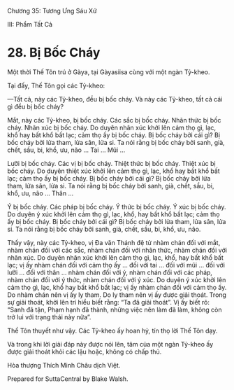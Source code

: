  

Chương 35: Tương Ưng Sáu Xứ

III: Phẩm Tất Cả

# 28\. Bị Bốc Cháy

Một thời Thế Tôn trú ở Gàya, tại Gàyasiisa cùng với một ngàn Tỷ-kheo.

Tại đấy, Thế Tôn gọi các Tỷ-kheo:

—Tất cả, này các Tỷ-kheo, đều bị bốc cháy. Và này các Tỷ-kheo, tất cả cái gì đều bị bốc cháy?

Mắt, này các Tỷ-kheo, bị bốc cháy. Các sắc bị bốc cháy. Nhãn thức bị bốc cháy. Nhãn xúc bị bốc cháy. Do duyên nhãn xúc khởi lên cảm thọ gì, lạc, khổ hay bất khổ bất lạc; cảm thọ ấy bị bốc cháy. Bị bốc cháy bởi cái gì? Bị bốc cháy bởi lửa tham, lửa sân, lửa si. Ta nói rằng bị bốc cháy bởi sanh, già, chết, sầu, bi, khổ, ưu, não … Tai … Mũi …

Lưỡi bị bốc cháy. Các vị bị bốc cháy. Thiệt thức bị bốc cháy. Thiệt xúc bị bốc cháy. Do duyên thiệt xúc khởi lên cảm thọ gì, lạc, khổ hay bất khổ bất lạc; cảm thọ ấy bị bốc cháy. Bị bốc cháy bởi cái gì? Bị bốc cháy bởi lửa tham, lửa sân, lửa si. Ta nói rằng bị bốc cháy bởi sanh, già, chết, sầu, bi, khổ, ưu, não … Thân …

Ý bị bốc cháy. Các pháp bị bốc cháy. Ý thức bị bốc cháy. Ý xúc bị bốc cháy. Do duyên ý xúc khởi lên cảm thọ gì, lạc, khổ, hay bất khổ bất lạc; cảm thọ ấy bị bốc cháy. Bị bốc cháy bởi cái gì? Bị bốc cháy bởi lửa tham, lửa sân, lửa si. Ta nói rằng bị bốc cháy bởi sanh, già, chết, sầu, bi, khổ, ưu, não.

Thấy vậy, này các Tỷ-kheo, vị Ða văn Thánh đệ tử nhàm chán đối với mắt, nhàm chán đối với các sắc, nhàm chán đối với nhãn thức, nhàm chán đối với nhãn xúc. Do duyên nhãn xúc khởi lên cảm thọ gì, lạc, khổ, hay bất khổ bất lạc; vị ấy nhàm chán đối với cảm thọ ấy … đối với tai … đối với mũi … đối với lưỡi … đối với thân … nhàm chán đối với ý, nhàm chán đối với các pháp, nhàm chán đối với ý thức, nhàm chán đối với ý xúc. Do duyên ý xúc khởi lên cảm thọ gì, lạc, khổ hay bất khổ bất lạc; vị ấy nhàm chán đối với cảm thọ ấy. Do nhàm chán nên vị ấy ly tham. Do ly tham nên vị ấy được giải thoát. Trong sự giải thoát, khởi lên trí hiểu biết rằng: “Ta đã giải thoát”. Vị ấy biết rõ: “Sanh đã tận, Phạm hạnh đã thành, những việc nên làm đã làm, không còn trở lui với trạng thái này nữa”.

Thế Tôn thuyết như vậy. Các Tỷ-kheo ấy hoan hỷ, tín thọ lời Thế Tôn dạy.

Và trong khi lời giải đáp này được nói lên, tâm của một ngàn Tỷ-kheo ấy được giải thoát khỏi các lậu hoặc, không có chấp thủ.

Hòa thượng Thích Minh Châu dịch Việt.

Prepared for SuttaCentral by Blake Walsh.